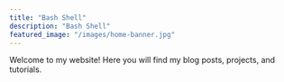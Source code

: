 ```yaml
---
title: "Bash Shell"
description: "Bash Shell"
featured_image: "/images/home-banner.jpg"
---
```

Welcome to my website! Here you will find my blog posts, projects, and tutorials.
